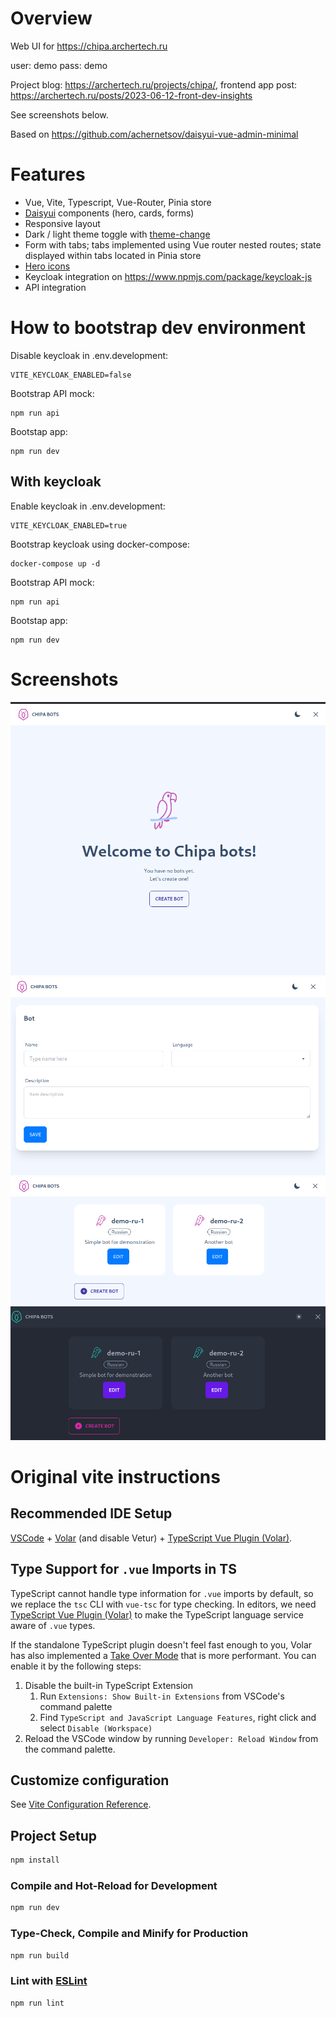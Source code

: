 # Overview

Web UI for https://chipa.archertech.ru

user: demo
pass: demo

Project blog: https://archertech.ru/projects/chipa/, frontend app post: https://archertech.ru/posts/2023-06-12-front-dev-insights

See screenshots below.

Based on https://github.com/achernetsov/daisyui-vue-admin-minimal

# Features
- Vue, Vite, Typescript, Vue-Router, Pinia store
- [Daisyui](https://daisyui.com) components (hero, cards, forms)
- Responsive layout
- Dark / light theme toggle with [theme-change](https://github.com/saadeghi/theme-change)
- Form with tabs; tabs implemented using Vue router nested routes; state displayed within tabs located in Pinia store
- [Hero icons](https://github.com/tailwindlabs/heroicons)
- Keycloak integration on https://www.npmjs.com/package/keycloak-js
- API integration

# How to bootstrap dev environment

Disable keycloak in .env.development:

```
VITE_KEYCLOAK_ENABLED=false
```

Bootstrap API mock:

```shell
npm run api
```

Bootstap app:

```shell
npm run dev
```

## With keycloak

Enable keycloak in .env.development:

```
VITE_KEYCLOAK_ENABLED=true
```

Bootstrap keycloak using docker-compose:

```
docker-compose up -d
```

Bootstrap API mock:

```shell
npm run api
```

Bootstap app:

```shell
npm run dev
```

# Screenshots
![Screenshot 1](docs/demo1.png)
![Screenshot 2](docs/demo2.png)
![Screenshot 3](docs/demo3.png)
![Screenshot 4](docs/demo4.png)

# Original vite instructions

## Recommended IDE Setup

[VSCode](https://code.visualstudio.com/) + [Volar](https://marketplace.visualstudio.com/items?itemName=Vue.volar) (and disable Vetur) + [TypeScript Vue Plugin (Volar)](https://marketplace.visualstudio.com/items?itemName=Vue.vscode-typescript-vue-plugin).

## Type Support for `.vue` Imports in TS

TypeScript cannot handle type information for `.vue` imports by default, so we replace the `tsc` CLI with `vue-tsc` for type checking. In editors, we need [TypeScript Vue Plugin (Volar)](https://marketplace.visualstudio.com/items?itemName=Vue.vscode-typescript-vue-plugin) to make the TypeScript language service aware of `.vue` types.

If the standalone TypeScript plugin doesn't feel fast enough to you, Volar has also implemented a [Take Over Mode](https://github.com/johnsoncodehk/volar/discussions/471#discussioncomment-1361669) that is more performant. You can enable it by the following steps:

1. Disable the built-in TypeScript Extension
    1) Run `Extensions: Show Built-in Extensions` from VSCode's command palette
    2) Find `TypeScript and JavaScript Language Features`, right click and select `Disable (Workspace)`
2. Reload the VSCode window by running `Developer: Reload Window` from the command palette.

## Customize configuration

See [Vite Configuration Reference](https://vitejs.dev/config/).

## Project Setup

```sh
npm install
```

### Compile and Hot-Reload for Development

```sh
npm run dev
```

### Type-Check, Compile and Minify for Production

```sh
npm run build
```

### Lint with [ESLint](https://eslint.org/)

```sh
npm run lint
```
